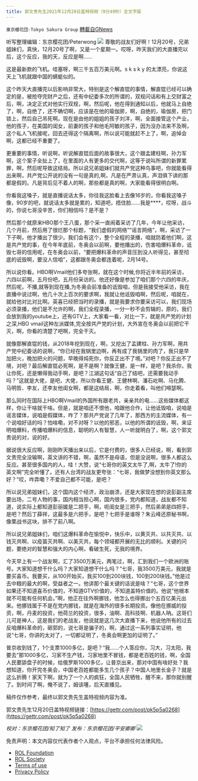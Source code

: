 ```yaml
---
title: 郭文贵先生2021年12月20日盖特视频（9分49秒）全文字版
---
```

`東京櫻花団-Tokyo Sakura Group` [轉載自GNews](https://gnews.org/zh-hans/1776122/)

听写整理编辑：东京樱花团/Peterwong
![](https://assets.gnews.org/wp-content/uploads/2021/12/image-1086.png)
尊敬的战友们好啊！12月20号，兄弟姐妹们，真快，12月20号了啊，又是一个星期一。哎呀，昨天我们的大直播完以后，这个反应，我的天，反应是啊……

这是最新款的飞机。哇塞呀，啊三千五百万美元啊。s k s k y 的太漂亮，你说这天上飞机就跟中国的蜻蜓似的。

这个昨天大直播完以后影响非常大，特别是这个解直锟的事情，解直锟已经可以确定的是，被抢夺完财产之后，还有中纪委多次的所谓的，双规问话和有上交财富之后，啊，决定正式对他实行双规，啊，然后呢，他在得到通知以后，他就马上自绝了，啊，自绝了，还不确切啊，应该是在他的瑜伽房，啊，自绝的，瑜伽房，把门锁上，然后自己吊死啊。现在是由他的姐姐的孩子刘洋，啊，全面接管这个产业，他的孩子，在美国的闺女，前妻的孩子和他毛阿敏的孩子，因为没办法来不及啊，这个私人飞机接呢，回去还得这个隔离啊，所以说可能就赶不上了，啊，追悼会啊，这都已经不重要了。

更重要的事情，听说啊，听说解直锟后面的故事很大，这个跟孟建柱啊，孙力军啊，这个案子全扯上了，在里面的人有更多的交代啊，这等于说叫所谓的新罪累罪，啊，然后呢导致这结局。所以说兄弟姐妹们就共产党这种鸟事吧，你就能看得出来啊，共产党公开说的没有一句是真的,啊，凡是在严肃认真，声泪俱下讲的那都是假的。凡是背后见不着人的啊，那些都是真的啊，大家能看得很明白啊。

你看我这嗓子，就是直播说话太多，你往我这脸看上去像16岁的，你看我这嗓子像，90岁的吧，就说话太多就是累的，知道吧，捂住脸……我是\*\*\*\*，哎呀，战斗的，你说七哥没辛苦，你们相信吗？是不是？

然后那个就原来HBO那个王八蛋，那个采一直闹着采访了几年，今年让他采访，几个月前，然后用了很烂那个标题，“我们虚假的网络”“谣言网络”，啊，采访了一下子啊，他才播出了很少。我们会有这个，整个全程的录播，咱就防着他们啊，这是共产党的事，在今年年底前，冬奥会以前啊，要他播出的，伤害咱爆料革命，诋毁七哥的信用呢，在冬奥会以前，“要把爆料革命的声音压到没人听得见，甚至彻底的诋毁啊，要没人信咱”，这都跟冬奥会都连着呢，2月14号。

所以说你看。HBO啊Vmail他们多夸张啊，就在这个时候,你将近半年前的采访，六四以前啊，五月份吧，五月份采访的。他还好像是参加了咱们那个六四的年庆，然后呢，不播,就等到现在播,为冬奥会前准备的诋毁咱，但是我接受他采访，我在直播中说过啊，他几十次上百次的要求啊，我就让他诋毁咱啊，然后呢，咱就在，就给他对比对比啊。英喜已经把当时的录播，就是我要求你要采访可以，我们现场必须录播，他们是不允许的啊，我们全程录播，一分一秒不会剪辑的，原的，我们会放到我的youtube上，还有GTV上，大家看一看，对比一下，就是共产党的计划之深,HBO vmail这种左派媒体,完全按共产党的计划，大外宣在冬奥会以前把它干灭，啊，你看的清楚了吧啊，完全干灭。

就像那解直锟的钱，从2018年挖到现在，啊，又挖出了孟建柱、孙力军啊，用共产党中纪委话的说啊，“你已经在我锅里边啊，再有成了我锅里的肉了，我只是早加把火，晚加把火的问题，早晚得炖死你，你反正出不了境。”对吧？你反正出不了境，对吧？最后解直锟必死啊，是不是啊？就像王健，是一样，是吧？我杀你，我让你死，还是懒得我动手啊，是吧？江湖这句话“自己了结吧，还需要我动手吗？”这就是大佬，是吧，大佬，所以你看王健、王健林啊、潘石屹啊、马化腾、马明哲、李友，还李友他闺女啊，都是这结局，啊，你走着看，叫他们嘚瑟啊。

那么同时在国际上HBO啊Vmail的外国所有跟老共，亲亲共的电……这些媒体都这样，你让干啥就干啥。但是，就是咱还不恨他，咱跟他合作，让他诋毁咱，说咱是谣言媒体，说咱是假媒体，咋了？那共产党说了几年了，那西方的主流媒体，有一个说咱好话的吗？怕啥嘞，对不对呀？以他的邪恶，以他的所谓的诋毁，啊，来证明咱爆料，传播咱爆料的信息，聪明的人有智慧，人一听就明白了，啊，这个郭文贵说的对，说的好。

据说很大反应啊，刚刚昨天播出来以后，它是付费的，很多人已经说，啊，看到郭文贵完全没输啊，英文讲的不错，啊，虽然不是母语，但是没说啊，很多人都这么反应。甚至很多国内的人，哇！大赞，说“七哥你的英文太牛了,啊，太牛了!你的英文啊”完全听懂了。还有人台湾的战友更夸张：“七哥，我做梦没想到你英文那么好？”哎，咋弄嘞？不爱自己都不可能，是吧？

所以说兄弟姐妹们，这个国内这个经济，政治崩溃，还是大家现在想的说彭副主席要出场，二号人物的事，国内相当担心啊，国内很多，党内都知道，战友都不知道，说实际上都知道彭丽媛是二把手，啊，呃闺女是三把手，然后弟弟是四把手，是吧？然后丁薛祥，这最多是六把手，是吧？七把手是谁呀？朱云峰还原秘书啊，像栗战书这块，排不了前八啊。

所以说兄弟姐妹们，咱们这爆料革命在愉悦中，快乐中，以黄灭共、以共灭共、以钱灭共啊、以疫苗灭共啊、以美灭共，每个领域都开展的无比的顺利。关键的问题，要绝对的智慧和强大的内心啊，看破生死，无我的境界。

今天早上有一个战友啊，汇了3500万美元，两笔过，啊，汇到我们一个欧洲的账号。大家知道想干什么吗？大家知道想干什么吗？“七哥，我3500万美元，我就是要买喜币。我要买，从100开始买，我买100到200块钱，100到200块钱。”他是过去中粮的最大的啊，受益者之一。他讲那个最关键的话说是啥？“七哥，这个世界如果还不知道喜币价值的，不知道GTV价值的，不知道盖特价值的。他说”他根本就不可能有任何机会。”啊，他正在往外啊挪钱，他怎么也得挪出个五百亿美元出来。他挪钱属于不是在党内挪钱，就是在海外的很多长期投资。像他在挪威的投资，啊，丹麦的投资，他荷兰的投资，很多，油啊、高科技啊、机器人呐。这哥们儿可是神人，这是我们的老战友，他说就是这几次大直播下来，他说他所有的过去反咱爆料革命的，砸郭的，说七哥是骗子的，啊，通过这一系列事实证明，他说“七哥，你讲的太对了，一切都证明了，冬奥会啊更加的证明了。”

普京收到钱了，1个支票1000多亿，是吧？“我……个人答应你，习大，习太阳，我要去”那1000多亿，习家不生产钱，习家地里不冒钱，都是老百姓的钱，啊，全国人民要舔盘子的时候，给俄罗斯1000多亿，让普京出来，那对中国有啥好处？我想知道，你开完冬奥会，中国老百姓都能多生几个孩子？中国人地里长金子？就是这么折腾！家天下啊，就为了一个人的疯狂，全国人民牺牲，醒不来，那你就别醒了。到时间了啊，俺不说了，姆该噻，后天直播见。

稿件仅作参考，最终以郭文贵先生盖特视频内容为准。

郭文贵先生12月20日盖特视频链接：[https://gettr.com/post/pk5p5a0268](https://gettr.com/post/pk5p5a0268)

*校对：东京樱花团/知了知了
发布：东京樱花团/平安卿卿*
![](https://assets.gnews.org/wp-content/uploads/2021/12/%E6%9C%80%E6%96%B0%E7%89%88%E6%A8%B1%E8%8A%B1%E7%BD%91%E5%9D%80.jpg)
 

免责声明：本文内容仅代表作者个人观点，平台不承担任何法律风险。

- [ROL Foundation](https://rolfoundation.org/)
- [ROL Society](https://rolsociety.org/)
- [Terms of use](https://gnews.org/terms-of-use-3/)
- [Privacy Policy](https://gnews.org/privacy-policy/)
